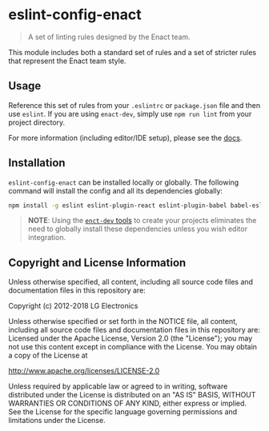 # eslint-config-enact

> A set of linting rules designed by the Enact team.

This module includes both a standard set of rules and a set of stricter rules that represent the Enact team style.

## Usage

Reference this set of rules from your `.eslintrc` or `package.json` file and then use `eslint`.  If you are using `enact-dev`, simply use `npm run lint` from your project directory.

For more information (including editor/IDE setup), please see the [docs](docs/index.md).

## Installation

`eslint-config-enact` can be installed locally or globally.  The following command will install the config and all its dependencies globally:

```bash
npm install -g eslint eslint-plugin-react eslint-plugin-babel babel-eslint eslint-plugin-enact eslint-config-enact
```

>**NOTE**: Using the [`enct-dev` tools](https://github.com/enyojs/enact-dev/) to create your projects eliminates the need to globally install these dependencies unless you wish editor integration.

## Copyright and License Information

Unless otherwise specified, all content, including all source code files and
documentation files in this repository are:

Copyright (c) 2012-2018 LG Electronics

Unless otherwise specified or set forth in the NOTICE file, all content,
including all source code files and documentation files in this repository are:
Licensed under the Apache License, Version 2.0 (the "License");
you may not use this content except in compliance with the License.
You may obtain a copy of the License at

http://www.apache.org/licenses/LICENSE-2.0

Unless required by applicable law or agreed to in writing, software
distributed under the License is distributed on an "AS IS" BASIS,
WITHOUT WARRANTIES OR CONDITIONS OF ANY KIND, either express or implied.
See the License for the specific language governing permissions and
limitations under the License.
